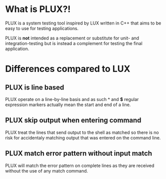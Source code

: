 What is PLUX?!
==============

PLUX is a system testing tool inspired by LUX written in C++ that aims
to be easy to use for testing applications.

PLUX is **not** intended as a replacement or substitute for unit- and
integration-testing but is instead a complement for testing the final
application.

Differences compared to LUX
===========================

PLUX is line based
------------------

PLUX operate on a line-by-line basis and as such **^** and **$**
regular expression markers actually mean the start and end of a line.

PLUX skip output when entering command
--------------------------------------

PLUX treat the lines that send output to the shell as matched so
there is no risk for accidentaly matching output that was entered
on the command line.

PLUX match error pattern without input match
--------------------------------------------

PLUX will match the error pattern on complete lines as they are
received without the use of any match command.
